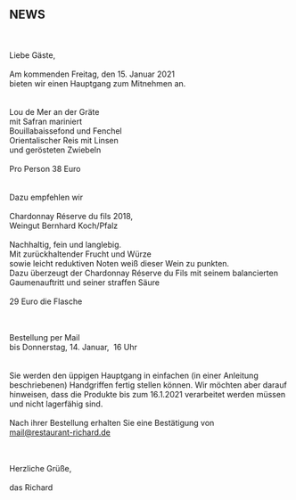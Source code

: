 ## NEWS

<br>
<br>
Liebe Gäste,<br>
<br>
Am kommenden Freitag, den 15. Januar 2021<br>
bieten wir einen Hauptgang zum Mitnehmen an.<br>
<br>
<br>
Lou de Mer an der Gräte<br>
mit Safran mariniert<br>
Bouillabaissefond und Fenchel<br>
Orientalischer Reis mit Linsen<br>
und gerösteten Zwiebeln <br>
<br>
Pro Person 38 Euro<br>
<br>
<br>
Dazu empfehlen wir <br>
<br>
Chardonnay Réserve du fils 2018,<br>
Weingut Bernhard Koch/Pfalz<br>
<br>
Nachhaltig, fein und langlebig.<br>
Mit zurückhaltender Frucht und Würze<br>
sowie leicht reduktiven Noten weiß dieser Wein zu punkten.<br>
Dazu überzeugt der Chardonnay Réserve du Fils mit seinem balancierten Gaumenauftritt und seiner straffen Säure<br>
<br>
29 Euro die Flasche<br>
<br>
<br>




Bestellung per Mail<br>
bis Donnerstag, 14. Januar,  16 Uhr<br>
<br>
<br>
Sie werden den üppigen Hauptgang in einfachen (in einer Anleitung beschriebenen) Handgriffen fertig stellen können. Wir möchten aber darauf hinweisen, dass die Produkte bis zum 16.1.2021 verarbeitet werden müssen und nicht lagerfähig sind.<br>
<br>
Nach ihrer Bestellung erhalten Sie eine Bestätigung von<br>
mail@restaurant-richard.de<br>
<br>
<br>

Herzliche Grüße,<br>
<br>
das Richard<br>
<br>



<br>
<br>
<br>
